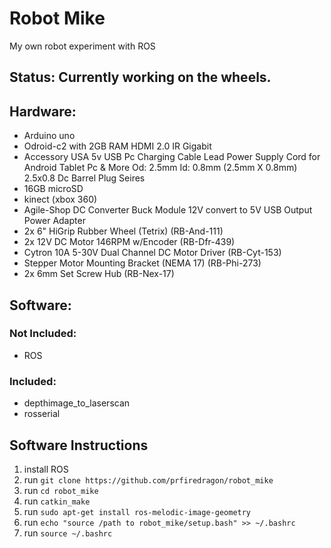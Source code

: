 # **Robot Mike**
My own robot experiment with ROS

## **Status:** Currently working on the wheels.

## **Hardware:**

* Arduino uno
* Odroid-c2 with 2GB RAM HDMI 2.0 IR Gigabit
* Accessory USA 5v USB Pc Charging Cable Lead Power Supply Cord for Android Tablet Pc & More Od: 2.5mm Id: 0.8mm (2.5mm X 0.8mm) 2.5x0.8 Dc Barrel Plug Seires
* 16GB microSD
* kinect (xbox 360)
* Agile-Shop DC Converter Buck Module 12V convert to 5V USB Output Power Adapter
* 2x 6" HiGrip Rubber Wheel (Tetrix) (RB-And-111)
* 2x 12V DC Motor 146RPM w/Encoder (RB-Dfr-439)
* Cytron 10A 5-30V Dual Channel DC Motor Driver (RB-Cyt-153)
* Stepper Motor Mounting Bracket (NEMA 17) (RB-Phi-273)
* 2x 6mm Set Screw Hub (RB-Nex-17)

## **Software:**

### **Not Included:**

* ROS

### **Included:**

* depthimage_to_laserscan
* rosserial

## **Software Instructions**
1. install ROS
2. run `git clone https://github.com/prfiredragon/robot_mike`
3. run `cd robot_mike`
4. run `catkin_make`
5. run `sudo apt-get install ros-melodic-image-geometry`
6. run `echo "source /path to robot_mike/setup.bash" >> ~/.bashrc`
7. run `source ~/.bashrc`